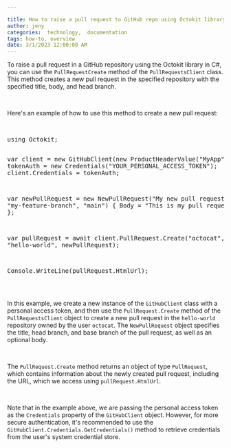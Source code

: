 ```yaml
---

title: How to raise a pull request to GitHub repo using Octokit library
author: jeny
categories:  technology,  documentation
tags: how-to, overview
date: 3/1/2023 12:00:00 AM
---
```



<p>To raise a pull request in a GitHub repository using the Octokit library in C#, you can use the <code style="color: var(--tw-prose-code);">PullRequestCreate</code> method of the <code style="color: var(--tw-prose-code);">PullRequestsClient</code> class. This method creates a new pull request in the specified repository with the specified title, body, and head branch.</p><p><br></p><p>Here's an example of how to use this method to create a new pull request:</p><p><br></p><pre class="ql-syntax" spellcheck="false">using Octokit;

var client = new GitHubClient(new ProductHeaderValue("MyApp"));
var tokenAuth = new Credentials("YOUR_PERSONAL_ACCESS_TOKEN");
client.Credentials = tokenAuth;

var newPullRequest = new NewPullRequest("My new pull request", "my-feature-branch", "main")
{
    Body = "This is my pull request body"
};

var pullRequest = await client.PullRequest.Create("octocat", "hello-world", newPullRequest);

Console.WriteLine(pullRequest.HtmlUrl);
</pre><p><br></p><p>In this example, we create a new instance of the <code style="color: var(--tw-prose-code);">GitHubClient</code> class with a personal access token, and then use the <code style="color: var(--tw-prose-code);">PullRequest.Create</code> method of the <code style="color: var(--tw-prose-code);">PullRequestsClient</code> object to create a new pull request in the <code style="color: var(--tw-prose-code);">hello-world</code> repository owned by the user <code style="color: var(--tw-prose-code);">octocat</code>. The <code style="color: var(--tw-prose-code);">NewPullRequest</code> object specifies the title, head branch, and base branch of the pull request, as well as an optional body.</p><p><br></p><p>The <code style="color: var(--tw-prose-code);">PullRequest.Create</code> method returns an object of type <code style="color: var(--tw-prose-code);">PullRequest</code>, which contains information about the newly created pull request, including the URL, which we access using <code style="color: var(--tw-prose-code);">pullRequest.HtmlUrl</code>.</p><p><br></p><p>Note that in the example above, we are passing the personal access token as the <code style="color: var(--tw-prose-code);">Credentials</code> property of the <code style="color: var(--tw-prose-code);">GitHubClient</code> object. However, for more secure authentication, it's recommended to use the <code style="color: var(--tw-prose-code);">GitHubClient.Credentials.GetCredentials()</code> method to retrieve credentials from the user's system credential store.</p>